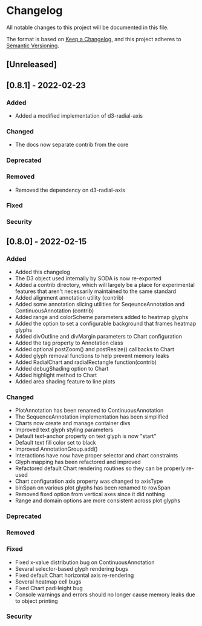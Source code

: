 # Changelog
All notable changes to this project will be documented in this file.

The format is based on [Keep a Changelog](https://keepachangelog.com/en/1.0.0/),
and this project adheres to [Semantic Versioning](https://semver.org/spec/v2.0.0.html).

## [Unreleased]

## [0.8.1] - 2022-02-23

### Added
- Added a modified implementation of d3-radial-axis

### Changed
- The docs now separate contrib from the core

### Deprecated

### Removed
- Removed the dependency on d3-radial-axis

### Fixed

### Security

## [0.8.0] - 2022-02-15

### Added
- Added this changelog
- The D3 object used internally by SODA is now re-exported
- Added a contrib directory, which will largely be a place for experimental features that aren't necessarily maintained to the same standard
- Added alignment annotation utility (contrib)
- Added some annotation slicing utilities for SeqeunceAnnotation and ContinuousAnnotation (contrib)
- Added range and colorScheme parameters added to heatmap glyphs
- Added the option to set a configurable background that frames heatmap glyphs
- Added divOutline and divMargin parameters to Chart configuration
- Added the tag property to Annotation class
- Added optional postZoom() and postResize() callbacks to Chart
- Added glyph removal functions to help prevent memory leaks
- Added RadialChart and radialRectangle function(contrib)
- Added debugShading option to Chart
- Added highlight method to Chart
- Added area shading feature to line plots

### Changed
- PlotAnnotation has been renamed to ContinuousAnnotation
- The SequenceAnnotation implementation has been simplified
- Charts now create and manage container divs
- Improved text glyph styling parameters
- Default text-anchor property on text glyph is now "start"
- Default text fill color set to black
- Improved AnnotationGroup.add()
- Interactions have now have proper selector and chart constraints
- Glyph mapping has been refactored and improved
- Refactored default Chart rendering routines so they can be properly re-used
- Chart configuration axis property was changed to axisType
- binSpan on various plot glyphs has been renamed to rowSpan
- Removed fixed option from vertical axes since it did nothing
- Range and domain options are more consistent across plot glyphs

### Deprecated

### Removed

### Fixed
- Fixed x-value distribution bug on ContinuousAnnotation
- Sevaral selector-based glyph rendering bugs
- Fixed default Chart horizontal axis re-rendering
- Several heatmap cell bugs
- Fixed Chart padHeight bug
- Console warnings and errors should no longer cause memory leaks due to object printing

### Security
